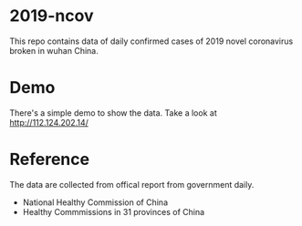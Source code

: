 # 2019-ncov

This repo contains data of daily confirmed cases of 2019 novel coronavirus broken in wuhan China. 


# Demo

There's a simple demo to show the data. Take a look at http://112.124.202.14/


# Reference

The data are collected from offical report from government daily.

- National Healthy Commission of China
- Healthy Commmissions in 31 provinces of China
 

